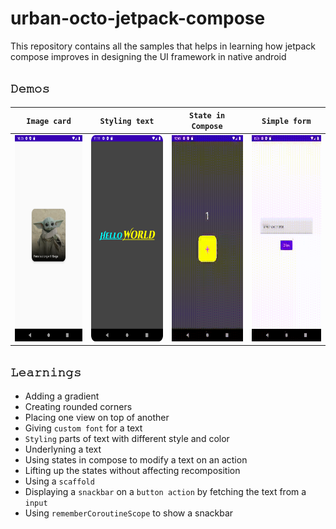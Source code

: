 # urban-octo-jetpack-compose
This repository contains all the samples that helps in learning how jetpack compose improves in designing the UI framework in native android


## `𝙳𝚎𝚖𝚘𝚜`
| **`Image card`** | **`Styling text`** | **`State in Compose`** | **`Simple form`** |
| ---------------- | ------------------ | ---------------------- | ----------------- |
| <img src="https://github.com/devrath/urban-octo-jetpack-compose/blob/main/assets/outputs/imagecard.png" width="160" height="330"/> | <img src="https://github.com/devrath/urban-octo-jetpack-compose/blob/main/assets/outputs/stylingtext.png" width="160" height="330"/> | <img src="https://github.com/devrath/urban-octo-jetpack-compose/blob/main/assets/outputs/state.gif" width="160" height="330"/> | <img src="https://github.com/devrath/urban-octo-jetpack-compose/blob/main/assets/outputs/simpleform.gif" width="160" height="330"/> |

## `𝙻𝚎𝚊𝚛𝚗𝚒𝚗𝚐𝚜`
* Adding a gradient 
* Creating rounded corners
* Placing one view on top of another
* Giving `custom font` for a text
* `Styling` parts of text with different style and color
* Underlyning a text
* Using states in compose to modify a text on an action
* Lifting up the states without affecting recomposition
* Using a `scaffold`
* Displaying a `snackbar` on a `button action` by fetching the text from a `input`
* Using `rememberCoroutineScope` to show a snackbar 
